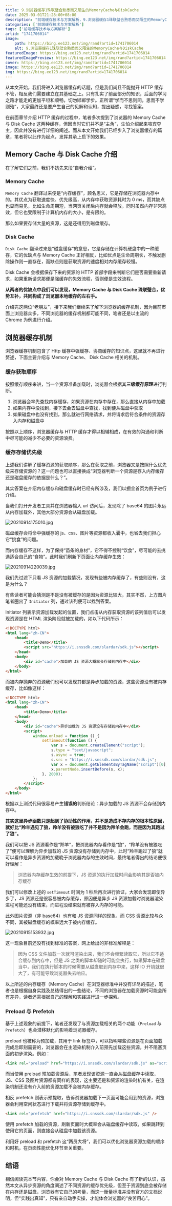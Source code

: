 ```yaml
---
title: 9.浏览器缓存1珠联璧合熟悉而又陌生的MemoryCache与DiskCache
date: 2025-03-01T21:28:00+08:00
description: "前端缓存技术与方案解析，9.浏览器缓存1珠联璧合熟悉而又陌生的MemoryCache与DiskCache"
categories: ['前端缓存技术与方案解析']
tags: ['前端缓存技术与方案解析']
artid: "1741706014"
image:
    path: https://bing.ee123.net/img/rand?artid=1741706014
    alt: 9.浏览器缓存1珠联璧合熟悉而又陌生的MemoryCache与DiskCache
featuredImage: https://bing.ee123.net/img/rand?artid=1741706014
featuredImagePreview: https://bing.ee123.net/img/rand?artid=1741706014
cover: https://bing.ee123.net/img/rand?artid=1741706014
image: https://bing.ee123.net/img/rand?artid=1741706014
img: https://bing.ee123.net/img/rand?artid=1741706014
---
```


从本文开始，我们将进入浏览器缓存的话题，但是我们尚且不能抛开 HTTP 缓存不管，相反我们需要建立在其基础之上。只有扎实了前面部分的知识，后面的学习之路才能走的更加平坦和顺畅，切勿邯郸学步。正所谓“学而不思则罔，思而不学则殆”，大家最终还是要产生自己的见解和认知，提出疑惑，寻找答案。

在前面章节介绍 HTTP 缓存的过程中，笔者多次提到了浏览器的 Memory Cache 与 Disk Cache 这两种缓存，但因当时它们并不是“主角”，生怕介绍起来喧宾夺主，因此并没有进行详细的阐述。而从本文开始我们已经步入了浏览器缓存的篇章，笔者将以此作为起点，发挥其承上启下的效果。

## Memory Cache 与 Disk Cache 介绍

在了解它们之前，我们不妨先来段“自我介绍”。

### Memory Cache

`Memory Cache` 翻译过来便是“内存缓存”，顾名思义，它是存储在浏览器内存中的。其优点为获取速度快、优先级高，从内存中获取资源耗时为 0 ms，而其缺点也显而易见，比如生命周期短，当网页关闭后内存就会释放，同时虽然内存非常高效，但它也受限制于计算机内存的大小，是有限的。

那么如果要存储大量的资源，这是还得用到磁盘缓存。

### Disk Cache

`Disk Cache` 翻译过来是“磁盘缓存”的意思，它是存储在计算机硬盘中的一种缓存，它的优缺点与 Memory Cache 正好相反，比如优点是生命周期长，不触发删除操作则一直存在，而缺点则是获取资源的速度相对内存缓存较慢。

Disk Cache 会根据保存下来的资源的 HTTP 首部字段来判断它们是否需要重新请求，如果重新请求那便是强缓存的失效流程，否则便是生效流程。

**从两者的优缺点中我们可以发现，Memory Cache 与 Disk Cache 珠联璧合，优势互补，共同构成了浏览器本地缓存的左右手。**

介绍完这两位“老朋友”，接下来我们继续来了解下浏览器的缓存机制，因为目前市面上浏览器众多，不同浏览器的缓存机制都可能不同，笔者还是以主流的 Chrome 为例进行介绍。

## 浏览器缓存机制

浏览器缓存机制包含了 Http 缓存中强缓存、协商缓存的知识点，这里就不再进行赘述，下面主要介绍与 Memory Cache、 Disk Cache 相关的机制。

### 缓存获取顺序

按照缓存顺序来讲，当一个资源准备加载时，浏览器会根据其**三级缓存原理**进行判断。

1. 浏览器会率先查找内存缓存，如果资源在内存中存在，那么直接从内存中加载
2. 如果内存中没找到，接下去会去磁盘中查找，找到便从磁盘中获取
3. 如果磁盘中也没有找到，那么就进行网络请求，并将请求后符合条件的资源存入内存和磁盘中

按照以上顺序，浏览器缓存与 HTTP 缓存才得以相辅相成，在有效的沟通和判断中尽可能的减少不必要的资源浪费。

### 缓存存储优先级

上述我们讲解了缓存资源的获取顺序，那么在获取之前，浏览器又是按照什么优先级来存储资源的？这一问题也可以直接换成“浏览器判断一个资源是存入内存缓存还是磁盘缓存的依据是什么？”。

其实答案在介绍内存缓存和磁盘缓存时已经有所涉及，我们以掘金首页为例子进行介绍。

当我们打开开发者工具并在浏览器输入 url 访问后，发现除了 base64 的图片永远从内存加载外，其他大部分资源会从磁盘加载。

![20210914175010.jpg](https://p3-juejin.byteimg.com/tos-cn-i-k3u1fbpfcp/354855beb32f4ff094b4db5c48aa4e45~tplv-k3u1fbpfcp-watermark.image?)

磁盘缓存会将命中强缓存的 js、css、图片等资源都收入囊中，也省去我们担心它“挑食”的问题。

而内存缓存不这样，为了保持“苗条的身材”，它不得不控制“饮食”，尽可能的去挑选适合自己的“食物”。此时我们刷新下页面让内存缓存生效：

![20210914220039.jpg](https://p9-juejin.byteimg.com/tos-cn-i-k3u1fbpfcp/9c3fcf06c56f4751933db37cc6f98a26~tplv-k3u1fbpfcp-watermark.image?)

我们先过滤下只看 JS 资源的加载情况，发现有些被内存缓存了，有些则没有，这是为什么？

有些读者可能会猜测是不是没有被缓存的是因为资源比较大，其实不然，上方图片笔者圈出了 `Initiator` 列，通过该列便可以找到答案。

Initiator 列表示资源加载发起的位置，我们点击从内存获取资源的该列值后可以发现资源是在 HTML 渲染阶段就被加载的，如以下代码所示：

```html
<!DOCTYPE html>
<html lang="zh-CN">
    <head>
        <title>Demo</title>
        <script src="https://i.snssdk.com/slardar/sdk.js"></script>
    </head>
    <body>
        <div id="cache">加载的 JS 资源大概率会存储到内存中</div>
    </body>
</html>
```

而被内存抛弃的资源我们也可以发现其都是异步加载的资源，这些资源没有被内存缓存，比如像这样：

```html
<!DOCTYPE html>
<html lang="zh-CN">
    <head>
        <title>Demo</title>
    </head>
    <body>
        <div id="cache">异步加载的 JS 资源没有存储到内存中</div>
        <script>
            window.onload = function () {
                setTimeout(function () {
                    var s = document.createElement("script");
                    s.type = "text/javascript";
                    s.async = true;
                    s.src = "https://i.snssdk.com/slardar/sdk.js";
                    var x = document.getElementsByTagName("script")[0];
                    x.parentNode.insertBefore(s, x);
                }, 2000);
            };
        </script>
    </body>
</html>
```

根据以上测试代码很容易产生**错误的**判断结论：异步加载的 JS 资源不会存储到内存中。

**其实这里异步函数只是起到了协助性的作用，并不是造成不存内存的根本性原因，就好比“羚羊遇见了狼，羚羊没有被狼吃了并不是因为羚羊会跑，而是因为其跑过了狼”。**

我们可以把 JS 资源看作是“羚羊”，把浏览器内存看作是“狼”，“羚羊没有被狼吃了”便可以理解为异步加载的 JS 资源没有存储到内存中，此时“羚羊跑过了狼”就可以看作是异步资源的加载晚于浏览器内存的生效时间，最终笔者得出的结论便很好理解：

> 浏览器内存缓存生效的前提下，JS 资源的执行加载时间会影响其是否被内存缓存

我们可以修改上述的 `setTimeout` 时间为 1 秒后再次进行验证，大家会发现即使异步了，JS 资源还是很容易被内存缓存，原因便是异步 JS 资源加载时浏览器渲染进程可能还没有结束，而进程没结束就有被存入内存的可能。

此外图片资源（非 base64）也有和 JS 资源同样的现象，而 CSS 资源比较与众不同，其被磁盘缓存的概率远大于被内存缓存。

![20210915153932.jpg](https://p9-juejin.byteimg.com/tos-cn-i-k3u1fbpfcp/f979f90927984edda082e850b1ee0d96~tplv-k3u1fbpfcp-watermark.image?)

这一现象目前还没有找到标准的答案，网上给出的非标准解释是：

> 因为 CSS 文件加载一次就可渲染出来，我们不会频繁读取它，所以它不适合缓存到内存中，但是 JS 之类的脚本却随时可能会执行，如果脚本在磁盘当中，我们在执行脚本的时候需要从磁盘取到内存中来，这样 IO 开销就很大了，有可能导致浏览器失去响应。

以上所述的内存缓存（Memory Cache）在浏览器标准中并没有详尽的描述，笔者也是根据自身实践及总结得出的一些结论，不同的浏览器在加载资源时可能会所有差异，读者还需根据自己的理解和实践进行进一步探索。

### Preload 与 Prefetch

基于上述现象的前提下，笔者还发现了与资源加载相关的两个功能（`Preload` 与 `Prefetch`）也会潜移默化的影响着浏览器缓存。

preload 也被称为预加载，其用于 link 标签中，可以指明哪些资源是在页面加载完成后即刻需要的，浏览器会在主渲染机制介入前预先加载这些资源，并不阻塞页面的初步渲染。例如：

```html
<link rel="preload" href="https://i.snssdk.com/slardar/sdk.js" as="script" />
```

而当使用 preload 预加载资源后，笔者发现该资源一直会从磁盘缓存中读取，JS、CSS 及图片资源都有同样的表现，这主要还是和资源的渲染时机有关，在渲染机制还没有介入前的资源加载不会被内存缓存。

相反 prefetch 则表示预提取，告诉浏览器加载下一页面可能会用到的资源，浏览器会利用空闲状态进行下载并将资源存储到缓存中。

```html
<link rel="prefetch" href="https://i.snssdk.com/slardar/sdk.js" />
```

使用 prefetch 加载的资源，刷新页面时大概率会从磁盘缓存中读取，如果跳转到使用它的页面，则直接会从磁盘中加载该资源。

利用好 preload 和 prefetch 这“两员大将”，我们可以优化浏览器资源加载的顺序和时机，在页面性能优化环节至关重要。

## 结语

相信阅读完本节内容，你会对 Memory Cache 与 Disk Cache 有了新的认识，虽然本文从异步资源的角度阐述了不同资源的缓存优先级，但至于资源到底会被存储在内存还是磁盘，浏览器有它自己的考量，而这一衡量标准并没有官方的文档说明，但“实践出真知”，只有亲自动手实操，才能体会浏览器的“良苦用心”。
